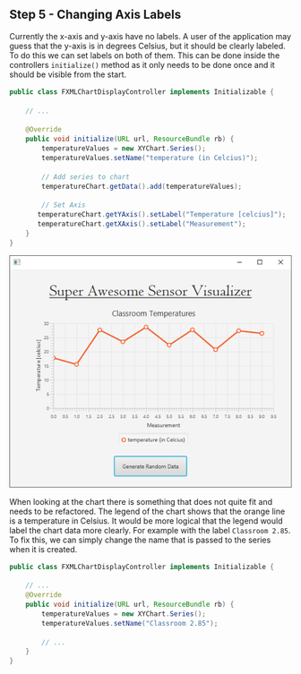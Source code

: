 ## Step 5 - Changing Axis Labels

Currently the x-axis and y-axis have no labels. A user of the application may guess that the y-axis is in degrees Celsius, but it should be clearly labeled. To do this we can set labels on both of them. This can be done inside the controllers `initialize()` method as it only needs to be done once and it should be visible from the start.

```java
public class FXMLChartDisplayController implements Initializable {

    // ...

    @Override
    public void initialize(URL url, ResourceBundle rb) {
        temperatureValues = new XYChart.Series();
        temperatureValues.setName("temperature (in Celcius)");

        // Add series to chart
        temperatureChart.getData().add(temperatureValues);

        // Set Axis
       temperatureChart.getYAxis().setLabel("Temperature [celcius]");
       temperatureChart.getXAxis().setLabel("Measurement");
    }    
}
```

![Properly Labeling the Axis](img/axis_labels.png)

When looking at the chart there is something that does not quite fit and needs to be refactored. The legend of the chart shows that the orange line is a temperature in Celsius. It would be more logical that the legend would label the chart data more clearly. For example with the label `Classroom 2.85`. To fix this, we can simply change the name that is passed to the series when it is created.

```java
public class FXMLChartDisplayController implements Initializable {

    // ...
    @Override
    public void initialize(URL url, ResourceBundle rb) {
        temperatureValues = new XYChart.Series();
        temperatureValues.setName("Classroom 2.85");

        // ...
    }    
}
```
